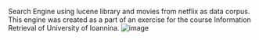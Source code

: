 Search Engine using lucene library and movies from netflix as data corpus. This engine was created as a part of an exercise for the course Information Retrieval of University of Ioannina.
![image](https://user-images.githubusercontent.com/39134175/232825077-2380dd6c-2a9b-4e3a-a3d0-1fd32f763e78.png)

